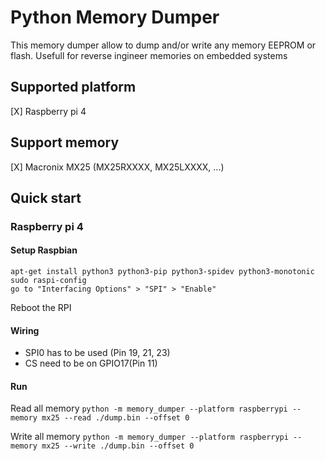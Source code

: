 # Python Memory Dumper 
This memory dumper allow to dump and/or write any memory EEPROM or flash.
Usefull for reverse ingineer memories on embedded systems

## Supported platform
[X] Raspberry pi 4

## Support memory
[X] Macronix MX25 (MX25RXXXX, MX25LXXXX, ...)

## Quick start

### Raspberry pi 4 

#### Setup Raspbian

```
apt-get install python3 python3-pip python3-spidev python3-monotonic
sudo raspi-config
go to "Interfacing Options" > "SPI" > "Enable"
```

Reboot the RPI

#### Wiring
- SPI0 has to be used (Pin 19, 21, 23)
- CS need to be on GPIO17(Pin 11)

#### Run

Read all memory
`python -m memory_dumper --platform raspberrypi --memory mx25 --read ./dump.bin --offset 0`

Write all memory
`python -m memory_dumper --platform raspberrypi --memory mx25 --write ./dump.bin --offset 0`


